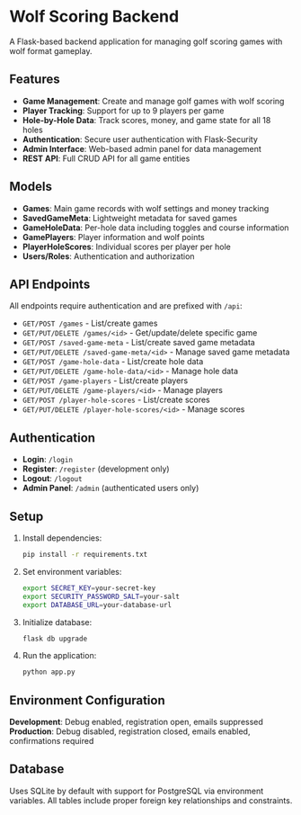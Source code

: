 # Wolf Scoring Backend

A Flask-based backend application for managing golf scoring games with wolf format gameplay.

## Features

- **Game Management**: Create and manage golf games with wolf scoring
- **Player Tracking**: Support for up to 9 players per game
- **Hole-by-Hole Data**: Track scores, money, and game state for all 18 holes
- **Authentication**: Secure user authentication with Flask-Security
- **Admin Interface**: Web-based admin panel for data management
- **REST API**: Full CRUD API for all game entities

## Models

- **Games**: Main game records with wolf settings and money tracking
- **SavedGameMeta**: Lightweight metadata for saved games
- **GameHoleData**: Per-hole data including toggles and course information
- **GamePlayers**: Player information and wolf points
- **PlayerHoleScores**: Individual scores per player per hole
- **Users/Roles**: Authentication and authorization

## API Endpoints

All endpoints require authentication and are prefixed with `/api`:

- `GET/POST /games` - List/create games
- `GET/PUT/DELETE /games/<id>` - Get/update/delete specific game
- `GET/POST /saved-game-meta` - List/create saved game metadata
- `GET/PUT/DELETE /saved-game-meta/<id>` - Manage saved game metadata
- `GET/POST /game-hole-data` - List/create hole data
- `GET/PUT/DELETE /game-hole-data/<id>` - Manage hole data
- `GET/POST /game-players` - List/create players
- `GET/PUT/DELETE /game-players/<id>` - Manage players
- `GET/POST /player-hole-scores` - List/create scores
- `GET/PUT/DELETE /player-hole-scores/<id>` - Manage scores

## Authentication

- **Login**: `/login`
- **Register**: `/register` (development only)
- **Logout**: `/logout`
- **Admin Panel**: `/admin` (authenticated users only)

## Setup

1. Install dependencies:
   ```bash
   pip install -r requirements.txt
   ```

2. Set environment variables:
   ```bash
   export SECRET_KEY=your-secret-key
   export SECURITY_PASSWORD_SALT=your-salt
   export DATABASE_URL=your-database-url
   ```

3. Initialize database:
   ```bash
   flask db upgrade
   ```

4. Run the application:
   ```bash
   python app.py
   ```

## Environment Configuration

**Development**: Debug enabled, registration open, emails suppressed
**Production**: Debug disabled, registration closed, emails enabled, confirmations required

## Database

Uses SQLite by default with support for PostgreSQL via environment variables. All tables include proper foreign key relationships and constraints.